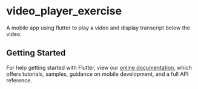 # video_player_exercise

A mobile app using flutter to play a video and display transcript below the video.

## Getting Started

For help getting started with Flutter, view our
[online documentation](https://flutter.dev/docs), which offers tutorials,
samples, guidance on mobile development, and a full API reference.
